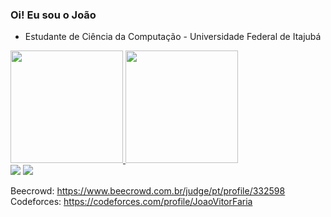 ### Oi! Eu sou o João

- Estudante de Ciência da Computação - Universidade Federal de Itajubá

<div>
  <a href="https://github.com/JoaoVitorFaria">
  <img height="180em" src="https://github-readme-stats.vercel.app/api?username=JoaoVitorFaria&show_icons=true&theme=dracula&include_all_commits=true&count_private=true"/>
  <img height="180em" src="https://github-readme-stats.vercel.app/api/top-langs/?username=JoaoVitorFaria&layout=compact&langs_count=7&theme=dracula"/>
</div>
  
<div>
    <a href = "mailto:joaovitorfaria@unifei.edu.br"><img src="https://img.shields.io/badge/-Gmail-%23333?style=for-the-badge&logo=gmail&logoColor=white" target="_blank"></a>
  <a href="https://www.linkedin.com/in/jo%C3%A3ovitorfaria/" target="_blank"><img src="https://img.shields.io/badge/-LinkedIn-%230077B5?style=for-the-badge&logo=linkedin&logoColor=white" target="_blank"></a> 

  </div> 
  
 Beecrowd: https://www.beecrowd.com.br/judge/pt/profile/332598
  <br>
 Codeforces: https://codeforces.com/profile/JoaoVitorFaria 
